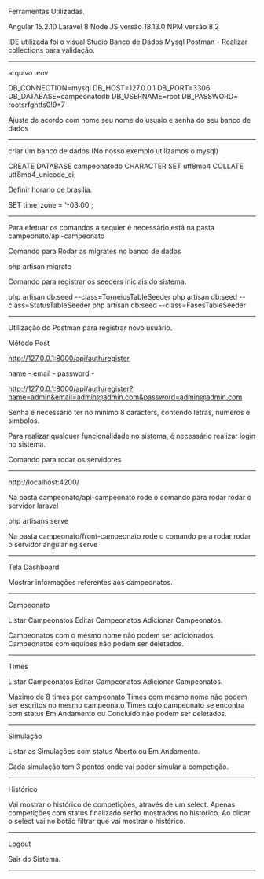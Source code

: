 Ferramentas Utilizadas.

Angular 15.2.10 
Laravel 8
Node JS versão 18.13.0
NPM versão 8.2

IDE utilizada foi o visual Studio
Banco de Dados Mysql
Postman - Realizar collections para validação.
_____________________________________________________________________________________________
arquivo .env

DB_CONNECTION=mysql
DB_HOST=127.0.0.1
DB_PORT=3306
DB_DATABASE=campeonatodb
DB_USERNAME=root
DB_PASSWORD= rootsrfghtfs0!9*7

Ajuste de acordo com nome seu nome do usuaio e senha do seu banco de dados

_____________________________________________________________________________________________

criar um banco de dados (No nosso exemplo utilizamos o mysql)

CREATE DATABASE campeonatodb CHARACTER SET utf8mb4 COLLATE utf8mb4_unicode_ci;

Definir horario de brasilia.

SET time_zone = '-03:00';
_____________________________________________________________________________________________

Para efetuar os comandos a sequier é necessário está na pasta campeonato/api-campeonato

Comando para Rodar as migrates no banco de dados

php artisan migrate

Comando para registrar os seeders iniciais do sistema.

php artisan db:seed --class=TorneiosTableSeeder
php artisan db:seed --class=StatusTableSeeder
php artisan db:seed --class=FasesTableSeeder

_______________________________________________________________________________________________

Utilização do Postman para registrar novo usuário.

Método Post

http://127.0.0.1:8000/api/auth/register

name -
email -
password -

http://127.0.0.1:8000/api/auth/register?name=admin&email=admin@admin.com&password=admin@admin.com

Senha é necessário ter no minimo 8 caracters, contendo letras, numeros e simbolos.

Para realizar qualquer funcionalidade no sistema, é necessário realizar login no sistema.

Comando para rodar os servidores 

_______________________________________________________________________________________________
http://localhost:4200/

Na pasta campeonato/api-campeonato rode o comando para rodar rodar o servidor laravel

php artisans serve

Na pasta campeonato/front-campeonato rode o comando para rodar rodar o servidor angular
ng serve

_______________________________________________________________________________________________
Tela Dashboard

Mostrar informações referentes aos campeonatos.
 
_______________________________________________________________________________________________
Campeonato

Listar Campeonatos
Editar Campeonatos
Adicionar Campeonatos.

Campeonatos com o mesmo nome não podem ser adicionados.
Campeonatos com equipes não podem ser deletados.

------------------------------
Times

Listar Campeonatos
Editar Campeonatos
Adicionar Campeonatos.

Maximo de 8 times por campeonato
Times com mesmo nome não podem ser escritos no mesmo campeonato
Times cujo campeonato se encontra com status Em Andamento ou Concluido não podem ser deletados.

------------------------------
Simulação

Listar as Simulações com status Aberto ou Em Andamento.

Cada simulação tem 3 pontos onde vai poder simular a competição.


------------------------------
Histórico

Vai mostrar o histórico de competições, através de um select.
Apenas competições com status finalizado serão mostrados no historico.
Ao clicar o select vai no botão filtrar que vai mostrar o histórico.

------------------------------
Logout

Sair do Sistema.

------------------------------


